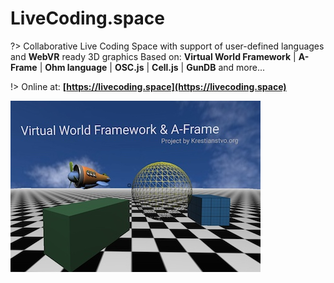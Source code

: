 # LiveCoding.space

?> Collaborative Live Coding Space with support of user-defined languages and **WebVR** ready 3D graphics
Based on: **Virtual World Framework** | **A-Frame** | **Ohm language** | **OSC.js** | **Cell.js** | **GunDB** and more...

!> Online at: **[https://livecoding.space](https://livecoding.space)**

![logo](_images/webimg.jpg)

